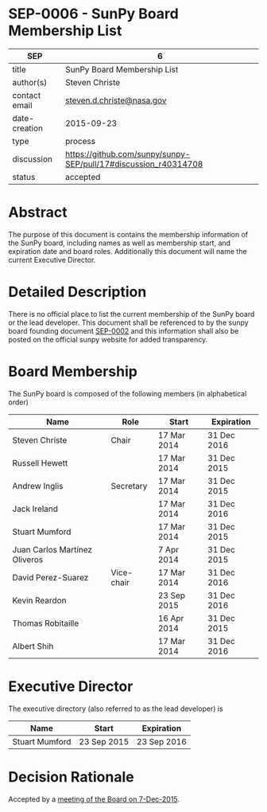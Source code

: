 # SEP-0006 - SunPy Board Membership List

| SEP           | 6 |
|---------------|---|
| title         | SunPy Board Membership List |
| author(s)     | Steven Christe |
| contact email | steven.d.christe@nasa.gov |
| date-creation | 2015-09-23 |
| type          | process |
| discussion    | https://github.com/sunpy/sunpy-SEP/pull/17#discussion_r40314708 |
| status        | accepted |

# Abstract
The purpose of this document is contains the membership information of
the SunPy board, including names as well as membership start, and expiration
date and board roles. Additionally this document will name the current Executive
Director.

# Detailed Description
There is no official place to list the current membership of the SunPy board
or the lead developer. This document shall be referenced to by the sunpy board
founding document [SEP-0002](https://github.com/sunpy/sunpy-SEP/blob/master/SEP-0002.md) and this information shall also be posted on the official sunpy website for added transparency.

# Board Membership
The SunPy board is composed of the following members (in alphabetical order)

| Name                          | Role              | Start       |  Expiration |
|-------------------------------|-------------------|-------------|-------------|
| Steven Christe                | Chair             | 17 Mar 2014 | 31 Dec 2016 |
| Russell Hewett                |                   | 17 Mar 2014 | 31 Dec 2015 |
| Andrew Inglis                 | Secretary         | 17 Mar 2014 | 31 Dec 2015 |
| Jack Ireland                  |                   | 17 Mar 2014 | 31 Dec 2016 |
| Stuart Mumford                |                   | 17 Mar 2014 | 31 Dec 2015 |
| Juan Carlos Martínez Oliveros |                   |  7 Apr 2014 | 31 Dec 2015 |
| David Perez-Suarez            | Vice-chair        | 17 Mar 2014 | 31 Dec 2016 |
| Kevin Reardon                 |                   | 23 Sep 2015 | 31 Dec 2016 |
| Thomas Robitaille             |                   | 16 Apr 2014 | 31 Dec 2015 |
| Albert Shih                   |                   | 17 Mar 2014 | 31 Dec 2016 |

# Executive Director
The executive directory (also referred to as the lead developer) is

| Name           | Start        | Expiration |
|----------------|--------------|------------|
| Stuart Mumford | 23 Sep 2015  | 23 Sep 2016|

# Decision Rationale
Accepted by a [meeting of the Board on 7-Dec-2015](https://github.com/sunpy/sunpy/wiki/Minutes-of-SunPy-Board-Meeting-12-07-15).
